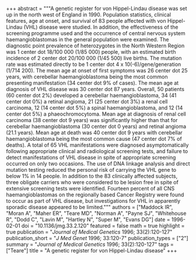 +++
abstract = """A genetic register for von Hippel-Lindau disease was set up in the north west of England in 1990. Population statistics, clinical features, age at onset, and survival of 83 people affected with von Hippel-Lindau (VHL) disease were studied. In addition, the effectiveness of the screening programme used and the occurrence of central nervous system haemangioblastomas in the general population were examined. The diagnostic point prevalence of heterozygotes in the North Western Region was 1 center dot 18/100 000 (1/85 000) people, with an estimated birth incidence of 2 center dot 20/100 000 (1/45 500) live births. The mutation rate was estimated directly to be 1 center dot 4 x 10(-6)/gene/generation (1/714 200). The mean age at onset of first symptoms was 26 center dot 25 years, with cerebellar haemangioblastoma being the most common presenting manifestation (34 center dot 9% of cases). The mean age at diagnosis of VHL disease was 30 center dot 87 years. Overall, 50 patients (60 center dot 2%) developed a cerebellar haemangioblastoma, 34 (41 center dot 0%) a retinal angioma, 21 (25 center dot 3%) a renal cell carcinoma, 12 (14 center dot 5%) a spinal haemangioblastoma, and 12 (14 center dot 5%) a phaeochromocytoma. Mean age at diagnosis of renal cell carcinoma (38 center dot 9 years) was significantly higher than that for cerebellar haemangioblastoma (30 center dot 0 years) and retinal angioma (21.1 years). Mean age at death was 40 center dot 9 years with cerebellar haemangioblastoma being the most common cause (47 center dot 7% of deaths). A total of 65 VHL manifestations were diagnosed asymptomatically following appropriate clinical and radiological screening tests, and failure to detect manifestations of VHL disease in spite of appropriate screening occurred on only two occasions. The use of DNA linkage analysis and direct mutation testing reduced the personal risk of carrying the VHL gene to below 1% in 14 people. In addition to the 83 clinically affected subjects, three obligate carriers who were considered to be lesion free in spite of extensive screening tests were identified. Fourteen percent of all CNS haemangioblastomas on the regionally based Cancer Registry were found to occur as part of VHL disease, but investigations for VHL in apparently sporadic disease appeared to be limited."""
authors = ["Maddock IR", "Moran A", "Maher ER", "Teare MD", "Norman A", "Payne SJ", "Whitehouse R", "Dodd C", "Lavin M", "Hartley N", "Super M", "Evans DG"]
date = 1996-02-01
doi = "10.1136/jmg.33.2.120"
featured = false
math = true
highlight = true
publication = "*Journal of Medical Genetics* 1996; 33(2):120-127"
publication_short = "*J Med Genet* 1996; 33:120-7"
publication_types = ["2"]
summary = "*Journal of Medical Genetics* 1996; 33(2):120-127"
tags = ["Teare"]
title = "A genetic register for von Hippel-Lindau disease"
+++
